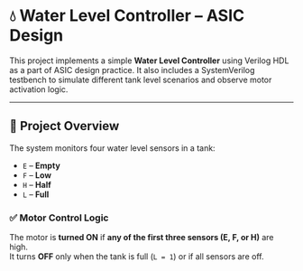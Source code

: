 # 💧 Water Level Controller – ASIC Design

This project implements a simple **Water Level Controller** using Verilog HDL as a part of ASIC design practice. It also includes a SystemVerilog testbench to simulate different tank level scenarios and observe motor activation logic.

---

## 🧠 Project Overview

The system monitors four water level sensors in a tank:

- `E` – **Empty**
- `F` – **Low**
- `H` – **Half**
- `L` – **Full**

### ✅ Motor Control Logic

The motor is **turned ON** if **any of the first three sensors (E, F, or H)** are high.  
It turns **OFF** only when the tank is full (`L = 1`) or if all sensors are off.
